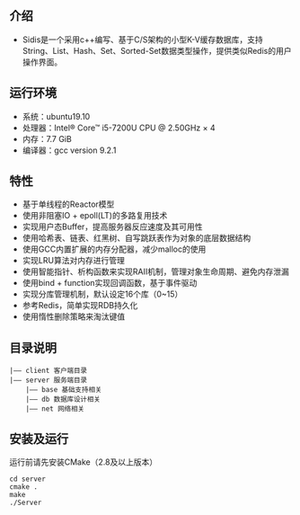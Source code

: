 ## 介绍
- Sidis是一个采用c++编写、基于C/S架构的小型K-V缓存数据库，支持String、List、Hash、Set、Sorted-Set数据类型操作，提供类似Redis的用户操作界面。
## 运行环境
- 系统：ubuntu19.10
- 处理器：Intel® Core™ i5-7200U CPU @ 2.50GHz × 4
- 内存：7.7 GiB
- 编译器：gcc version 9.2.1
## 特性
- 基于单线程的Reactor模型
- 使用非阻塞IO + epoll(LT)的多路复用技术
- 实现用户态Buffer，提高服务器反应速度及其可用性
- 使用哈希表、链表、红黑树、自写跳跃表作为对象的底层数据结构
- 使用GCC内置扩展的内存分配器，减少malloc的使用
- 实现LRU算法对内存进行管理
- 使用智能指针、析构函数来实现RAII机制，管理对象生命周期、避免内存泄漏
- 使用bind + function实现回调函数，基于事件驱动
- 实现分库管理机制，默认设定16个库（0~15）
- 参考Redis，简单实现RDB持久化
- 使用惰性删除策略来淘汰键值
## 目录说明
```
|—— client 客户端目录
|—— server 服务端目录
	|—— base 基础支持相关
	|—— db 数据库设计相关
	|—— net 网络相关
```
## 安装及运行
运行前请先安装CMake（2.8及以上版本）
```
cd server
cmake .
make
./Server
```
